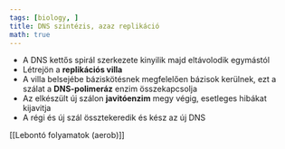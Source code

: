 ```yaml
---
tags: [biology, ] 
title: DNS szintézis, azaz replikáció
math: true
---
```


- A DNS kettős spirál szerkezete kinyilik majd eltávolodik egymástól
- Létrejön a __replikációs villa__
- A villa belsejébe báziskötésnek megfelelően bázisok kerülnek, ezt a szálat a __DNS-polimeráz__ enzim összekapcsolja
- Az elkészült új szálon __javitóenzim__ megy végig, esetleges hibákat kijavitja
- A régi és új szál össztekeredik és kész az új DNS

[[Lebontó folyamatok (aerob)]]


